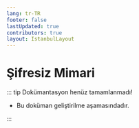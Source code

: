 ```yaml
---
lang: tr-TR
footer: false
lastUpdated: true
contributors: true
layout: IstanbulLayout
---
```


# Şifresiz Mimari

::: tip Dokümantasyon henüz tamamlanmadı!

- Bu doküman geliştirilme aşamasındadır.

:::
